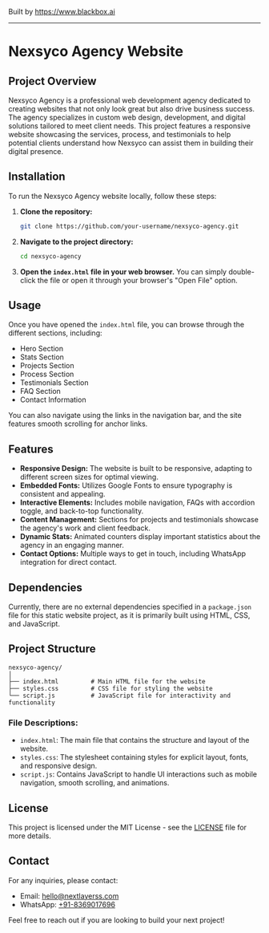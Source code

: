 
Built by https://www.blackbox.ai

---

# Nexsyco Agency Website

## Project Overview
Nexsyco Agency is a professional web development agency dedicated to creating websites that not only look great but also drive business success. The agency specializes in custom web design, development, and digital solutions tailored to meet client needs. This project features a responsive website showcasing the services, process, and testimonials to help potential clients understand how Nexsyco can assist them in building their digital presence.

## Installation
To run the Nexsyco Agency website locally, follow these steps:

1. **Clone the repository:**
   ```bash
   git clone https://github.com/your-username/nexsyco-agency.git
   ```

2. **Navigate to the project directory:**
   ```bash
   cd nexsyco-agency
   ```

3. **Open the `index.html` file in your web browser.**
   You can simply double-click the file or open it through your browser's "Open File" option.

## Usage
Once you have opened the `index.html` file, you can browse through the different sections, including:

- Hero Section
- Stats Section
- Projects Section
- Process Section
- Testimonials Section
- FAQ Section
- Contact Information

You can also navigate using the links in the navigation bar, and the site features smooth scrolling for anchor links.

## Features
- **Responsive Design:** The website is built to be responsive, adapting to different screen sizes for optimal viewing.
- **Embedded Fonts:** Utilizes Google Fonts to ensure typography is consistent and appealing.
- **Interactive Elements:** Includes mobile navigation, FAQs with accordion toggle, and back-to-top functionality.
- **Content Management:** Sections for projects and testimonials showcase the agency's work and client feedback.
- **Dynamic Stats:** Animated counters display important statistics about the agency in an engaging manner.
- **Contact Options:** Multiple ways to get in touch, including WhatsApp integration for direct contact.

## Dependencies
Currently, there are no external dependencies specified in a `package.json` file for this static website project, as it is primarily built using HTML, CSS, and JavaScript.

## Project Structure
```plaintext
nexsyco-agency/
│
├── index.html         # Main HTML file for the website
├── styles.css         # CSS file for styling the website
└── script.js          # JavaScript file for interactivity and functionality
```

### File Descriptions:
- `index.html`: The main file that contains the structure and layout of the website.
- `styles.css`: The stylesheet containing styles for explicit layout, fonts, and responsive design.
- `script.js`: Contains JavaScript to handle UI interactions such as mobile navigation, smooth scrolling, and animations.

## License
This project is licensed under the MIT License - see the [LICENSE](LICENSE) file for more details.

## Contact
For any inquiries, please contact:
- Email: [hello@nextlayerss.com](mailto:hello@nextlayerss.com)
- WhatsApp: [+91-8369017696](https://wa.me/918369017696)

Feel free to reach out if you are looking to build your next project!